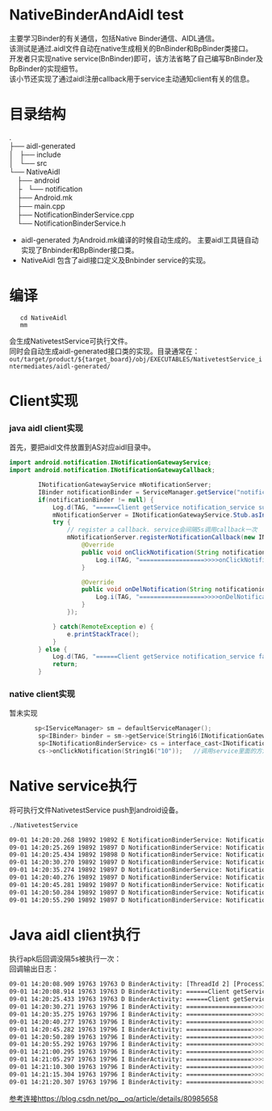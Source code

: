 NativeBinderAndAidl test
================

主要学习Binder的有关通信，包括Native Binder通信、AIDL通信。  
该测试是通过.aidl文件自动在native生成相关的BnBinder和BpBinder类接口。   
开发者只实现native service(BnBinder)即可，该方法省略了自己编写BnBinder及BpBinder的实现细节。   
该小节还实现了通过aidl注册callback用于service主动通知client有关的信息。   

# 目录结构
.  
├── aidl-generated   
│   ├── include  
│   └── src  
└── NativeAidl  
    ├── android  
    ├   └── notification  
    ├── Android.mk  
    ├── main.cpp  
    ├── NotificationBinderService.cpp  
    └── NotificationBinderService.h  

- aidl-generated 为Android.mk编译的时候自动生成的。 主要aidl工具链自动实现了Bnbinder和BpBinder接口类。   
- NativeAidl 包含了aidl接口定义及Bnbinder service的实现。   

# 编译
```
   cd NativeAidl
   mm
```
会生成NativetestService可执行文件。  
同时会自动生成aidl-generated接口类的实现。目录通常在：  
`out/target/product/${target_board}/obj/EXECUTABLES/NativetestService_intermediates/aidl-generated/`


# Client实现

### java aidl client实现

首先，要把aidl文件放置到AS对应aidl目录中。  
```java
import android.notification.INotificationGatewayService;
import android.notification.INotificationGatewayCallback;

        INotificationGatewayService mNotificationServer;
        IBinder notificationBinder = ServiceManager.getService("notification_service");
        if(notificationBinder != null) {
            Log.d(TAG, "======Client getService notification_service sucessfully.");
            mNotificationServer = INotificationGatewayService.Stub.asInterface(notificationBinder);
            try {
                // register a callback. service会间隔5s调用callback一次
                mNotificationServer.registerNotificationCallback(new INotificationGatewayCallback.Stub() {
                    @Override
                    public void onClickNotification(String notificationid) throws RemoteException {
                        Log.i(TAG, "==================>>>>onClickNotification: " + notificationid);
                    }

                    @Override
                    public void onDelNotification(String notificationid) throws RemoteException {
                        Log.i(TAG, "==================>>>>onDelNotification");
                    }
                });

            } catch(RemoteException e) {
                e.printStackTrace();
            }
        } else {
            Log.d(TAG, "======Client getService notification_service failed.");
            return;
        }
```


### native client实现

暂未实现
```cpp
	   sp<IServiceManager> sm = defaultServiceManager();
	    sp<IBinder> binder = sm->getService(String16(INotificationGatewayService::SERVICE_NAME());
	    sp<INotificationBinderService> cs = interface_cast<INotificationBinderService>(binder);
	    cs->onClickNotification(String16("10"));   //调用service里面的方法

```

# Native service执行
将可执行文件NativetestService push到android设备。 
```bash
./NativetestService 

09-01 14:20:20.268 19892 19892 E NotificationBinderService: Notification>>NotificationBinderService
09-01 14:20:25.269 19892 19897 D NotificationBinderService: Notification>>INotificationGatewayCallback callback_ is null notificationid:1
09-01 14:20:25.434 19892 19898 D NotificationBinderService: Notification>>Success to register callback, already registered
09-01 14:20:30.270 19892 19897 D NotificationBinderService: Notification>>onClickNotification
09-01 14:20:35.274 19892 19897 D NotificationBinderService: Notification>>onClickNotification
09-01 14:20:40.276 19892 19897 D NotificationBinderService: Notification>>onClickNotification
09-01 14:20:45.281 19892 19897 D NotificationBinderService: Notification>>onClickNotification
09-01 14:20:50.284 19892 19897 D NotificationBinderService: Notification>>onClickNotification
09-01 14:20:55.290 19892 19897 D NotificationBinderService: Notification>>onClickNotification

```

# Java aidl client执行

执行apk后回调没隔5s被执行一次：  
回调输出日志：
```bash
09-01 14:20:08.909 19763 19763 D BinderActivity: [ThreadId 2] [ProcessId 19763]  onCreate
09-01 14:20:08.914 19763 19763 D BinderActivity: ======Client getService test failed.
09-01 14:20:25.433 19763 19763 D BinderActivity: ======Client getService notification_service sucessfully.
09-01 14:20:30.271 19763 19796 I BinderActivity: ==================>>>>onClickNotification: 123abc
09-01 14:20:35.275 19763 19796 I BinderActivity: ==================>>>>onClickNotification: 123abc
09-01 14:20:40.277 19763 19796 I BinderActivity: ==================>>>>onClickNotification: 123abc
09-01 14:20:45.282 19763 19796 I BinderActivity: ==================>>>>onClickNotification: 123abc
09-01 14:20:50.289 19763 19796 I BinderActivity: ==================>>>>onClickNotification: 123abc
09-01 14:20:55.292 19763 19796 I BinderActivity: ==================>>>>onClickNotification: 123abc
09-01 14:21:00.295 19763 19796 I BinderActivity: ==================>>>>onClickNotification: 123abc
09-01 14:21:05.297 19763 19796 I BinderActivity: ==================>>>>onClickNotification: 123abc
09-01 14:21:10.300 19763 19796 I BinderActivity: ==================>>>>onClickNotification: 123abc
09-01 14:21:15.304 19763 19796 I BinderActivity: ==================>>>>onClickNotification: 123abc
09-01 14:21:20.307 19763 19796 I BinderActivity: ==================>>>>onClickNotification: 123abc
```

[参考连接https://blog.csdn.net/po__oq/article/details/80985658](https://blog.csdn.net/po__oq/article/details/80985658)
